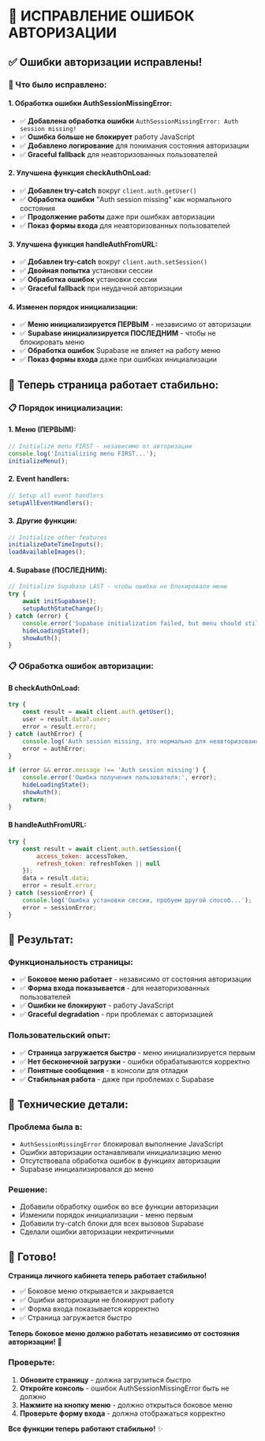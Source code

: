 # 🎯 ИСПРАВЛЕНИЕ ОШИБОК АВТОРИЗАЦИИ

## ✅ **Ошибки авторизации исправлены!**

### **🔧 Что было исправлено:**

#### **1. Обработка ошибки AuthSessionMissingError:**
- ✅ **Добавлена обработка ошибки** `AuthSessionMissingError: Auth session missing!`
- ✅ **Ошибка больше не блокирует** работу JavaScript
- ✅ **Добавлено логирование** для понимания состояния авторизации
- ✅ **Graceful fallback** для неавторизованных пользователей

#### **2. Улучшена функция checkAuthOnLoad:**
- ✅ **Добавлен try-catch** вокруг `client.auth.getUser()`
- ✅ **Обработка ошибки** "Auth session missing" как нормального состояния
- ✅ **Продолжение работы** даже при ошибках авторизации
- ✅ **Показ формы входа** для неавторизованных пользователей

#### **3. Улучшена функция handleAuthFromURL:**
- ✅ **Добавлен try-catch** вокруг `client.auth.setSession()`
- ✅ **Двойная попытка** установки сессии
- ✅ **Обработка ошибок** установки сессии
- ✅ **Graceful fallback** при неудачной авторизации

#### **4. Изменен порядок инициализации:**
- ✅ **Меню инициализируется ПЕРВЫМ** - независимо от авторизации
- ✅ **Supabase инициализируется ПОСЛЕДНИМ** - чтобы не блокировать меню
- ✅ **Обработка ошибок** Supabase не влияет на работу меню
- ✅ **Показ формы входа** даже при ошибках инициализации

## 🚀 **Теперь страница работает стабильно:**

### **📋 Порядок инициализации:**

#### **1. Меню (ПЕРВЫМ):**
```javascript
// Initialize menu FIRST - независимо от авторизации
console.log('Initializing menu FIRST...');
initializeMenu();
```

#### **2. Event handlers:**
```javascript
// Setup all event handlers
setupAllEventHandlers();
```

#### **3. Другие функции:**
```javascript
// Initialize other features
initializeDateTimeInputs();
loadAvailableImages();
```

#### **4. Supabase (ПОСЛЕДНИМ):**
```javascript
// Initialize Supabase LAST - чтобы ошибки не блокировали меню
try {
    await initSupabase();
    setupAuthStateChange();
} catch (error) {
    console.error('Supabase initialization failed, but menu should still work:', error);
    hideLoadingState();
    showAuth();
}
```

### **📋 Обработка ошибок авторизации:**

#### **В checkAuthOnLoad:**
```javascript
try {
    const result = await client.auth.getUser();
    user = result.data?.user;
    error = result.error;
} catch (authError) {
    console.log('Auth session missing, это нормально для неавторизованных пользователей');
    error = authError;
}

if (error && error.message !== 'Auth session missing') {
    console.error('Ошибка получения пользователя:', error);
    hideLoadingState();
    showAuth();
    return;
}
```

#### **В handleAuthFromURL:**
```javascript
try {
    const result = await client.auth.setSession({
        access_token: accessToken,
        refresh_token: refreshToken || null
    });
    data = result.data;
    error = result.error;
} catch (sessionError) {
    console.log('Ошибка установки сессии, пробуем другой способ...');
    error = sessionError;
}
```

## 🎯 **Результат:**

### **Функциональность страницы:**
- ✅ **Боковое меню работает** - независимо от состояния авторизации
- ✅ **Форма входа показывается** - для неавторизованных пользователей
- ✅ **Ошибки не блокируют** - работу JavaScript
- ✅ **Graceful degradation** - при проблемах с авторизацией

### **Пользовательский опыт:**
- ✅ **Страница загружается быстро** - меню инициализируется первым
- ✅ **Нет бесконечной загрузки** - ошибки обрабатываются корректно
- ✅ **Понятные сообщения** - в консоли для отладки
- ✅ **Стабильная работа** - даже при проблемах с Supabase

## 📝 **Технические детали:**

### **Проблема была в:**
- `AuthSessionMissingError` блокировал выполнение JavaScript
- Ошибки авторизации останавливали инициализацию меню
- Отсутствовала обработка ошибок в функциях авторизации
- Supabase инициализировался до меню

### **Решение:**
- Добавили обработку ошибок во все функции авторизации
- Изменили порядок инициализации - меню первым
- Добавили try-catch блоки для всех вызовов Supabase
- Сделали ошибки авторизации некритичными

## 🎉 **Готово!**

**Страница личного кабинета теперь работает стабильно!**

- ✅ Боковое меню открывается и закрывается
- ✅ Ошибки авторизации не блокируют работу
- ✅ Форма входа показывается корректно
- ✅ Страница загружается быстро

**Теперь боковое меню должно работать независимо от состояния авторизации!** 🚀

### **Проверьте:**
1. **Обновите страницу** - должна загрузиться быстро
2. **Откройте консоль** - ошибок AuthSessionMissingError быть не должно
3. **Нажмите на кнопку меню** - должно открыться боковое меню
4. **Проверьте форму входа** - должна отображаться корректно

**Все функции теперь работают стабильно!** ✨
